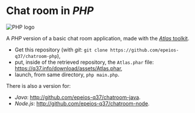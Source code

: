 # Chat room in *PHP*

![PHP logo](https://q37.info/download/assets/PHP.png "PHP")

A *PHP* version of a basic chat room application, made with the [*Atlas* toolkit](http://atlastk.org).

- Get this repository (with *git*: `git clone https://github.com/epeios-q37/chatroom-php`),
- put, inside of the retrieved repository, the `Atlas.phar` file: https://q37.info/download/assets/Atlas.phar,
- launch, from same directory, `php main.php`.


There is also a version for:

  * *Java*: <http://github.com/epeios-q37/chatroom-java>.
  * *Node.js*: <http://github.com/epeios-q37/chatroom-node>.